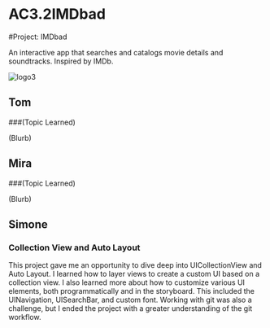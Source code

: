 # AC3.2IMDbad

#Project: IMDbad

An interactive app that searches and catalogs movie details and soundtracks. Inspired by IMDb.

![logo3](https://cloud.githubusercontent.com/assets/20913255/20250258/9a3235a0-a9da-11e6-9399-84d059d3c127.jpg)


## Tom

###(Topic Learned)

(Blurb)

## Mira

###(Topic Learned)

(Blurb)

## Simone

### Collection View and Auto Layout

This project gave me an opportunity to dive deep into UICollectionView and Auto Layout. I learned how to layer views to create
a custom UI based on a collection view. I also learned more about how to customize various UI elements, both programmatically and in the 
storyboard. This included the UINavigation, UISearchBar, and custom font. Working with git was also a challenge, but I ended the 
project with a greater understanding of the git workflow.
